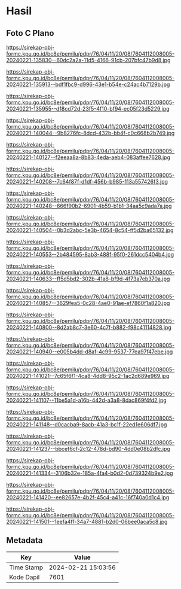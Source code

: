 # Hasil

## Foto C Plano

https://sirekap-obj-formc.kpu.go.id/bc8e/pemilu/pdpr/76/04/11/20/08/7604112008005-20240221-135830--60dc2a2a-11d5-4166-91cb-207bfc47b9d8.jpg

https://sirekap-obj-formc.kpu.go.id/bc8e/pemilu/pdpr/76/04/11/20/08/7604112008005-20240221-135913--bdf1fbc9-d996-43e1-b54e-c24ac4b7129b.jpg

https://sirekap-obj-formc.kpu.go.id/bc8e/pemilu/pdpr/76/04/11/20/08/7604112008005-20240221-135955--d18cd72d-23f5-4f10-bf94-ec05f23d5229.jpg

https://sirekap-obj-formc.kpu.go.id/bc8e/pemilu/pdpr/76/04/11/20/08/7604112008005-20240221-140044--9b8276fc-8dcd-432b-bb4f-c0c668b2b749.jpg

https://sirekap-obj-formc.kpu.go.id/bc8e/pemilu/pdpr/76/04/11/20/08/7604112008005-20240221-140127--f2eeaa8a-8b83-4eda-aeb4-083affee7628.jpg

https://sirekap-obj-formc.kpu.go.id/bc8e/pemilu/pdpr/76/04/11/20/08/7604112008005-20240221-140208--7c64f87f-d1df-456b-b985-113a557426f3.jpg

https://sirekap-obj-formc.kpu.go.id/bc8e/pemilu/pdpr/76/04/11/20/08/7604112008005-20240221-140248--666f90b2-6901-4b59-b1b1-34aa5c9ada7a.jpg

https://sirekap-obj-formc.kpu.go.id/bc8e/pemilu/pdpr/76/04/11/20/08/7604112008005-20240221-140504--0b3d2abc-5e3b-4654-8c54-ff5d2ba65132.jpg

https://sirekap-obj-formc.kpu.go.id/bc8e/pemilu/pdpr/76/04/11/20/08/7604112008005-20240221-140553--2b484595-8ab3-488f-95f0-261dcc5404b4.jpg

https://sirekap-obj-formc.kpu.go.id/bc8e/pemilu/pdpr/76/04/11/20/08/7604112008005-20240221-140633--ff5d5bd2-302b-41a8-bf9d-4f73a7eb370a.jpg

https://sirekap-obj-formc.kpu.go.id/bc8e/pemilu/pdpr/76/04/11/20/08/7604112008005-20240221-140857--3629fea5-0c28-4ae0-91ae-ef7860f1a820.jpg

https://sirekap-obj-formc.kpu.go.id/bc8e/pemilu/pdpr/76/04/11/20/08/7604112008005-20240221-140800--8d2ab8c7-3e60-4c7f-b882-f98c41114828.jpg

https://sirekap-obj-formc.kpu.go.id/bc8e/pemilu/pdpr/76/04/11/20/08/7604112008005-20240221-140940--e005b4dd-d8af-4c99-9537-77ea97f47ebe.jpg

https://sirekap-obj-formc.kpu.go.id/bc8e/pemilu/pdpr/76/04/11/20/08/7604112008005-20240221-141021--7c65f6f1-4ca8-4dd8-95c2-1ac2d689e969.jpg

https://sirekap-obj-formc.kpu.go.id/bc8e/pemilu/pdpr/76/04/11/20/08/7604112008005-20240221-141107--11be5a1d-a16b-442d-a3a8-8dac869f4fd2.jpg

https://sirekap-obj-formc.kpu.go.id/bc8e/pemilu/pdpr/76/04/11/20/08/7604112008005-20240221-141148--d0cacba9-8acb-41a3-bc1f-22ed1e606df7.jpg

https://sirekap-obj-formc.kpu.go.id/bc8e/pemilu/pdpr/76/04/11/20/08/7604112008005-20240221-141237--bbcef6cf-2c12-478d-bd90-4dd0e08b2dfc.jpg

https://sirekap-obj-formc.kpu.go.id/bc8e/pemilu/pdpr/76/04/11/20/08/7604112008005-20240221-141334--3106b32e-185a-4fa4-b0d2-0d739324b9e2.jpg

https://sirekap-obj-formc.kpu.go.id/bc8e/pemilu/pdpr/76/04/11/20/08/7604112008005-20240221-141420--ee82657e-4b2f-45c4-a41c-16f740a0d1c4.jpg

https://sirekap-obj-formc.kpu.go.id/bc8e/pemilu/pdpr/76/04/11/20/08/7604112008005-20240221-141501--1eefa4ff-34a7-4881-b2d0-06bee0aca5c8.jpg


## Metadata

| Key        | Value               |
| ---------- | ------------------- |
| Time Stamp | 2024-02-21 15:03:56 |
| Kode Dapil | 7601                |



